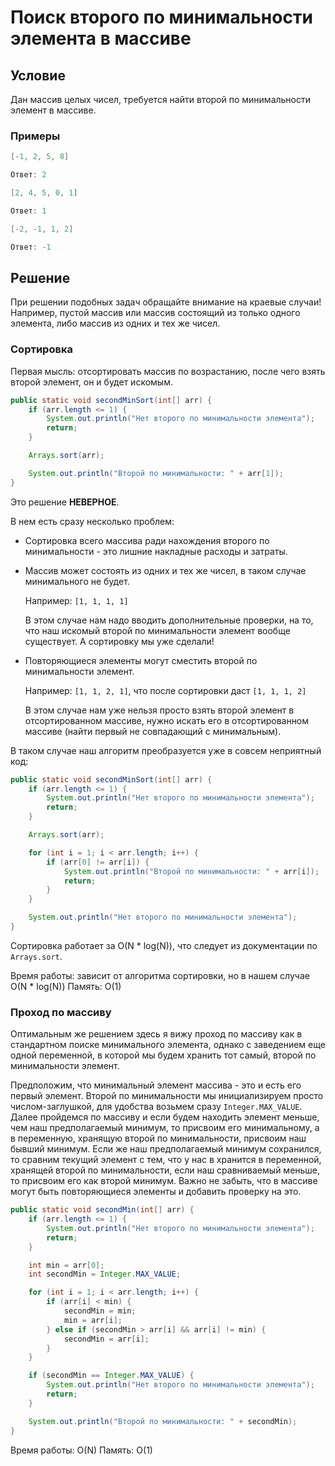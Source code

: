 # Поиск второго по минимальности элемента в массиве

## Условие

Дан массив целых чисел, требуется найти второй по минимальности элемент в массиве.

### Примеры

```java
[-1, 2, 5, 8]

Ответ: 2
```

```java
[2, 4, 5, 0, 1]

Ответ: 1
```

```java
[-2, -1, 1, 2]

Ответ: -1
```

## Решение

При решении подобных задач обращайте внимание на краевые случаи! Например, пустой массив или массив состоящий из только одного элемента, либо массив из одних и тех же чисел.

### Сортировка

Первая мысль: отсортировать массив по возрастанию, после чего взять второй элемент, он и будет искомым.

```java
public static void secondMinSort(int[] arr) {
    if (arr.length <= 1) {
        System.out.println("Нет второго по минимальности элемента");
        return;
    }

    Arrays.sort(arr);

    System.out.println("Второй по минимальности: " + arr[1]);
}
```

Это решение **НЕВЕРНОЕ**.

В нем есть сразу несколько проблем:

* Сортировка всего массива ради нахождения второго по минимальности - это лишние накладные расходы и затраты.
* Массив может состоять из одних и тех же чисел, в таком случае минимального не будет.

    Например: `[1, 1, 1, 1]`

    В этом случае нам надо вводить дополнительные проверки, на то, что наш искомый второй по минимальности элемент вообще существует.
    А сортировку мы уже сделали!

* Повторяющиеся элементы могут сместить второй по минимальности элемент.

    Например: `[1, 1, 2, 1]`, что после сортировки даст `[1, 1, 1, 2]`

    В этом случае нам уже нельзя просто взять второй элемент в отсортированном массиве, нужно искать его в отсортированном массиве (найти первый не совпадающий с минимальным).

В таком случае наш алгоритм преобразуется уже в совсем неприятный код:

```java
public static void secondMinSort(int[] arr) {
    if (arr.length <= 1) {
        System.out.println("Нет второго по минимальности элемента");
        return;
    }

    Arrays.sort(arr);

    for (int i = 1; i < arr.length; i++) {
        if (arr[0] != arr[i]) {
            System.out.println("Второй по минимальности: " + arr[i]);
            return;
        }
    }

    System.out.println("Нет второго по минимальности элемента");
}
```

Сортировка работает за O(N * log(N)), что следует из документации по `Arrays.sort`.

Время работы: зависит от алгоритма сортировки, но в нашем случае O(N * log(N))
Память: O(1)

### Проход по массиву

Оптимальным же решением здесь я вижу проход по массиву как в стандартном поиске минимального элемента, однако с заведением еще одной переменной, в которой мы будем хранить тот самый, второй по минимальности элемент.

Предположим, что минимальный элемент массива - это и есть его первый элемент. Второй по минимальности мы инициализируем просто числом-заглушкой, для удобства возьмем сразу `Integer.MAX_VALUE`. Далее пройдемся по массиву и если будем находить элемент меньше, чем наш предполагаемый минимум, то присвоим его минимальному, а в переменную, хранящую второй по минимальности, присвоим наш бывший минимум. Если же наш предполагаемый минимум сохранился, то сравним текущий элемент с тем, что у нас в хранится в переменной, хранящей второй по минимальности, если наш сравниваемый меньше, то присвоим его как второй минимум. Важно не забыть, что в массиве могут быть повторяющиеся элементы и добавить проверку на это.

```java
public static void secondMin(int[] arr) {
    if (arr.length <= 1) {
        System.out.println("Нет второго по минимальности элемента");
        return;
    }

    int min = arr[0];
    int secondMin = Integer.MAX_VALUE;

    for (int i = 1; i < arr.length; i++) {
        if (arr[i] < min) {
            secondMin = min;
            min = arr[i];
        } else if (secondMin > arr[i] && arr[i] != min) {
            secondMin = arr[i];
        }
    }

    if (secondMin == Integer.MAX_VALUE) {
        System.out.println("Нет второго по минимальности элемента");
        return;
    }

    System.out.println("Второй по минимальности: " + secondMin);
}
```

Время работы: O(N)
Память: O(1)
